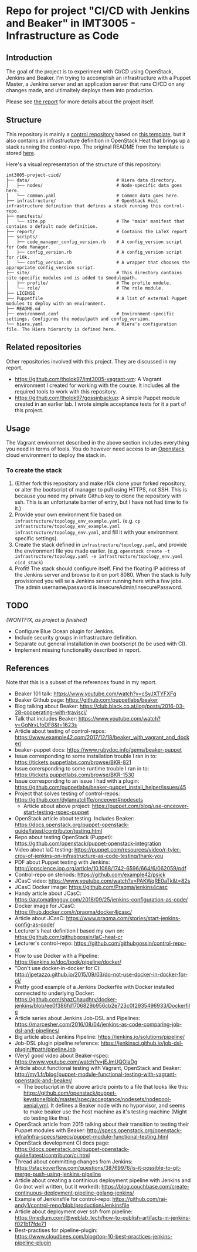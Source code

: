 # Repo for project "CI/CD with Jenkins and Beaker" in IMT3005 - Infrastructure as Code

## Introduction

The goal of the project is to experiment with CI/CD using OpenStack, Jenkins and Beaker. I'm trying to accomplish an infrastructure with a Puppet Master, a Jenkins server and an application server that runs CI/CD on any changes made, and ultimaltely deploys them into production.  

Please see [the report](./report) for more details about the project itself.

## Structure

This repository is mainly a [control repository](https://puppet.com/docs/pe/latest/code_management/control_repo.html) based on [this template](https://github.com/puppetlabs/control-repo), but it also contains an infrastructure definition in OpenStack Heat that brings up a stack running the control-repo. The original README from the template is stored [here](./README_original.md).

Here's a visual representation of the structure of this repository:

```
imt3005-project-cicd/
├── data/                                 # Hiera data directory.
│   ├── nodes/                            # Node-specific data goes here.
│   └── common.yaml                       # Common data goes here.
├── infrastructure/                       # OpenStack Heat infrastructure definition that defines a stack running this control-repo.
├── manifests/
│   └── site.pp                           # The "main" manifest that contains a default node definition.
├── report/                               # Contains the LaTeX report
├── scripts/
│   ├── code_manager_config_version.rb    # A config_version script for Code Manager.
│   ├── config_version.rb                 # A config_version script for r10k.
│   └── config_version.sh                 # A wrapper that chooses the appropriate config_version script.
├── site/                                 # This directory contains site-specific modules and is added to $modulepath.
│   ├── profile/                          # The profile module.
│   └── role/                             # The role module.
├── LICENSE
├── Puppetfile                            # A list of external Puppet modules to deploy with an environment.
├── README.md
├── environment.conf                      # Environment-specific settings. Configures the moduelpath and config_version.
└── hiera.yaml                            # Hiera's configuration file. The Hiera hierarchy is defined here.
```

## Related repositories

Other repositories involved with this project. They are discussed in my report.

* <https://github.com/tholok97/imt3005-vagrant-vm>: A Vagrant environment I created for working with the course. It includes all the required tools to work with this repository.
* <https://github.com/tholok97/gossinbackup>: A simple Puppet module created in an earlier lab. I wrote simple acceptance tests for it a part of this project.

## Usage

The Vagrant environmet described in the above section includes everything you need in terms of tools. You do however need access to an [Openstack](https://www.openstack.org/) cloud environment to deploy the stack in.

### To create the stack

1. (Either fork this repository and make r10k clone your forked repository, or alter the bootscript of manager to pull using HTTPS, not SSH. This is because you need my private Github key to clone the repository with ssh. This is an unfortunate barrier of entry, but I have not had time to fix it.)
1. Provide your own environment file based on `infrastructure/topology_env_example.yaml`. (e.g. `cp infrastructure/topology_env_example.yaml infrastructure/topology_env.yaml`, and fill it with your environment specific settings).
1. Create the stack defined in `infrastructure/topology.yaml`, and provide the environment file you made eariler. (e.g. `openstack create -t infrastructure/topology.yaml -e infrastructure/topology_env.yaml cicd_stack`)
1. Profit! The stack should configure itself. Find the floating IP address of the Jenkins server and browse to it on port 8080. When the stack is fully provisioned you will se a Jenkins server running here with a few jobs. The admin username/password is insecureAdmin/insecurePassword.

## TODO

*(WONTFIX, as project is finished)*

* Configure Blue Ocean plugin for Jenkins.
* Include security groups in infrastructure definition.
* Separate out general installation in own bootscript (to be used with CI).
* Implement missing functionality described in report.

## References

Note that this is a subset of the references found in my report.

* Beaker 101 talk: <https://www.youtube.com/watch?v=cSyJXTYFXFg>
* Beaker Github page: <https://github.com/puppetlabs/beaker>
* Blog talking about Beaker: <https://club.black.co.at/log/posts/2016-03-28-cooperating-with-travisci/>
* Talk that includes Beaker: <https://www.youtube.com/watch?v=GgNrxLfoDF8&t=1623s>
* Article about testing of control-repos: <https://www.example42.com/2017/12/18/beaker_with_vagrant_and_docker/>
* beaker-puppet docs: <https://www.rubydoc.info/gems/beaker-puppet>
* Issue corresponding to some installation trouble I ran in to: <https://tickets.puppetlabs.com/browse/BKR-821>
* Issue corersponding to some runtime trouble I ran in to: <https://tickets.puppetlabs.com/browse/BKR-1530>
* Issue corresponding to an issue I had with a plugin: <https://github.com/puppetlabs/beaker-puppet_install_helper/issues/45>
* Project that solves testing of control-repos: <https://github.com/dylanratcliffe/onceover#nodesets>
  * Article about above project: <https://puppet.com/blog/use-onceover-start-testing-rspec-puppet>
* OpenStack article about testing. Includes Beaker: <https://docs.openstack.org/puppet-openstack-guide/latest/contributor/testing.html>
* Repo about testing OpenStack (Puppet): <https://github.com/openstack/puppet-openstack-integration>
* Video about IaC testing: <https://puppet.com/resources/video/r-tyler-croy-of-jenkins-on-infrastructure-as-code-testing/thank-you>
* PDF about Puppet testing with Jenkins: <http://iopscience.iop.org/article/10.1088/1742-6596/664/6/062059/pdf>
* Control-repo on steriods: <https://github.com/example42/psick>
* JCasC video: <https://www.youtube.com/watch?v=PAKWqRE0aTk&t=82s>
* JCasC Docker image: <https://github.com/Praqma/jenkins4casc>
* Handy article about JCasC: <https://automatingguy.com/2018/09/25/jenkins-configuration-as-code/>
* Docker image for JCasC: <https://hub.docker.com/r/praqma/docker4jcasc/>
* Article about JCasC: <https://www.praqma.com/stories/start-jenkins-config-as-code/>
* Lecturer's heat definition I based my own on: <https://github.com/githubgossin/IaC-heat-cr>
* Lecturer's control-repo: <https://github.com/githubgossin/control-repo-cr>
* How to use Docker with a Pipeline: <https://jenkins.io/doc/book/pipeline/docker/>
* "Don't use docker-in-docker for CI: <http://jpetazzo.github.io/2015/09/03/do-not-use-docker-in-docker-for-ci/>
* Pretty good example of a Jenkins Dockerfile with Docker installed connected to underlying Docker: <https://github.com/shazChaudhry/docker-jenkins/blob/ee0f386fd1706829b956cb2e723c0f2935496933/Dockerfile>
* Article series about Jenkins Job-DSL and Pipelines: <https://marcesher.com/2016/08/04/jenkins-as-code-comparing-job-dsl-and-pipelines/>
* Big article about Jenkins Pipeline: <https://jenkins.io/solutions/pipeline/>
* Job-DSL plugin pipeline reference: <https://jenkinsci.github.io/job-dsl-plugin/#path/pipelineJob>
* (Very) good video about Beaker-rspec: <https://www.youtube.com/watch?v=jEJmUQOlaDg>
* Article about functional testing with Vagrant, OpenStack and Beaker: <http://my1.fr/blog/puppet-module-functional-testing-with-vagrant-openstack-and-beaker/>
  * The bootscript in the above article points to a file that looks like this: <https://github.com/openstack/puppet-keystone/blob/master/spec/acceptance/nodesets/nodepool-xenial.yml>. It defines a Beaker node with no hyporvisor, and seems to make beaker use the host machine as it's testing machine (Might do testing like this).
* OpenStack article from 2015 talking about their transition to testing their Puppet modules with Beaker: <http://specs.openstack.org/openstack-infra/infra-specs/specs/puppet-module-functional-testing.html>
* OpenStack development CI docs page: <https://docs.openstack.org/puppet-openstack-guide/latest/contributor/ci.html>
* Thread about committing changes from Jenkins: <https://stackoverflow.com/questions/38769976/is-it-possible-to-git-merge-push-using-jenkins-pipeline>
* Article about creating a continious deployment pipeline with Jenkins and Go (not well written, but it worked): <https://blog.couchbase.com/create-continuous-deployment-pipeline-golang-jenkins/>
* Example of Jenkinsfile for control-repo: <https://github.com/raj-andy1/control-repo/blob/production/Jenkinsfile>
* Article about deployment over ssh from pipeline: <https://medium.com/@weblab_tech/how-to-publish-artifacts-in-jenkins-f021b17fde71>
* Best-practises for pipeline-plugin: <https://www.cloudbees.com/blog/top-10-best-practices-jenkins-pipeline-plugin>
